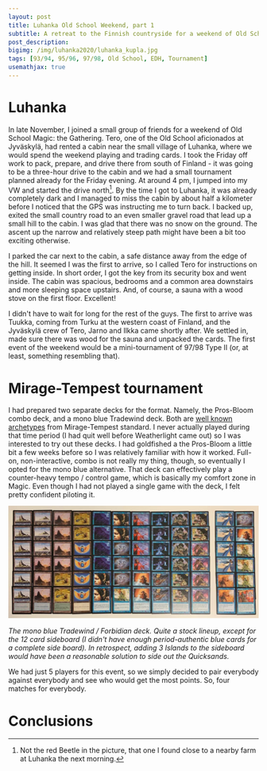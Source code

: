 ```yaml
---
layout: post
title: Luhanka Old School Weekend, part 1
subtitle: A retreat to the Finnish countryside for a weekend of Old School Magic
post_description:
bigimg: /img/luhanka2020/luhanka_kupla.jpg
tags: [93/94, 95/96, 97/98, Old School, EDH, Tournament]
usemathjax: true
---
```


# Luhanka

In late November, I joined a small group of friends for a weekend of Old School Magic: the Gathering. Tero, one of the Old School aficionados at Jyväskylä, had rented a cabin near the small village of Luhanka, where we would spend the weekend playing and trading cards. I took the Friday off work to pack, prepare, and drive there from south of Finland - it was going to be a three-hour drive to the cabin and we had a small tournament planned already for the Friday evening. At around 4 pm, I jumped into my VW and started the drive north[^1]. By the time I got to Luhanka, it was already completely dark and I managed to miss the cabin by about half a kilometer before I noticed that the GPS was instructing me to turn back. I backed up, exited the small country road to an even smaller gravel road that lead up a small hill to the cabin. I was glad that there was no snow on the ground. The ascent up the narrow and relatively steep path might have been a bit too exciting otherwise.

I parked the car next to the cabin, a safe distance away from the edge of the hill. It seemed I was the first to arrive, so I called Tero for instructions on getting inside. In short order, I got the key from its security box and went inside. The cabin was spacious, bedrooms and a common area downstairs and more sleeping space upstairs. And, of course, a sauna with a wood stove on the first floor. Excellent!

I didn't have to wait for long for the rest of the guys. The first to arrive was Tuukka, coming from Turku at the western coast of Finland, and the Jyväskylä crew of Tero, Jarno and Ilkka came shortly after. We settled in, made sure there was wood for the sauna and unpacked the cards. The first event of the weekend would be a mini-tournament of 97/98 Type II (or, at least, something resembling that).

# Mirage-Tempest tournament

I had prepared two separate decks for the format. Namely, the Pros-Bloom combo deck, and a mono blue Tradewind deck. Both are [well known archetypes](https://magic.wizards.com/en/articles/archive/magic-online/flashback-standard-gauntlets-mirage-tempest) from Mirage-Tempest standard. I never actually played during that time period (I had quit well before Weatherlight came out) so I was interested to try out these decks. I had goldfished a the Pros-Bloom a little bit a few weeks before so I was relatively familiar with how it worked. Full-on, non-interactive, combo is not really my thing, though, so eventually I opted for the mono blue alternative. That deck can effectively play a counter-heavy tempo / control game, which is basically my comfort zone in Magic. Even though I had not played a single game with the deck, I felt pretty confident piloting it.

![](../img/luhanka2020/mono_blue_tradewind.jpeg)

*The mono blue Tradewind / Forbidian deck. Quite a stock lineup, except for the 12 card sideboard (I didn't have enough period-authentic blue cards for a complete side board). In retrospect, adding 3 Islands to the sideboard would have been a reasonable solution to side out the Quicksands.*

We had just 5 players for this event, so we simply decided to pair everybody against everybody and see who would get the most points. So, four matches for everybody.










# Conclusions



 [^1]: Not the red Beetle in the picture, that one I found close to a nearby farm at Luhanka the next morning.
